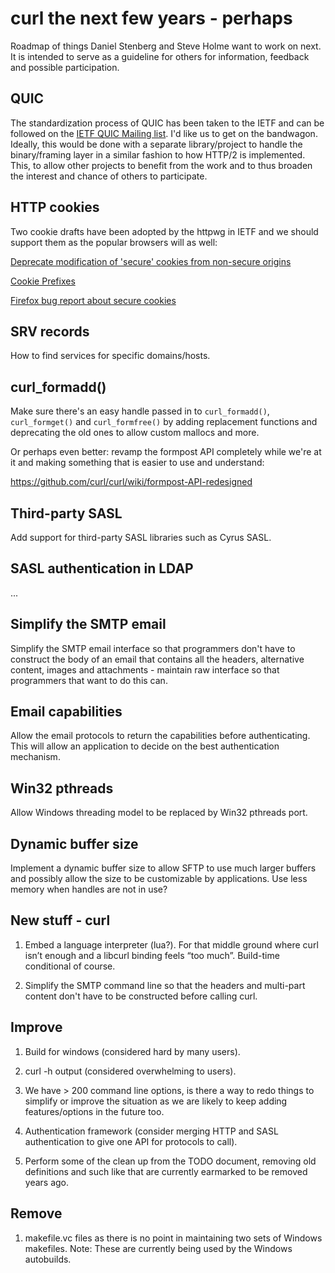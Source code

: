 curl the next few years - perhaps
=================================

Roadmap of things Daniel Stenberg and Steve Holme want to work on next. It is
intended to serve as a guideline for others for information, feedback and
possible participation.

QUIC
----

The standardization process of QUIC has been taken to the IETF and can be
followed on the [IETF QUIC Mailing
list](https://www.ietf.org/mailman/listinfo/quic). I'd like us to get on the
bandwagon. Ideally, this would be done with a separate library/project to
handle the binary/framing layer in a similar fashion to how HTTP/2 is
implemented. This, to allow other projects to benefit from the work and to
thus broaden the interest and chance of others to participate.

HTTP cookies
------------

Two cookie drafts have been adopted by the httpwg in IETF and we should
support them as the popular browsers will as well:

[Deprecate modification of 'secure' cookies from non-secure
origins](https://tools.ietf.org/html/draft-ietf-httpbis-cookie-alone-00)

[Cookie Prefixes](https://tools.ietf.org/html/draft-ietf-httpbis-cookie-prefixes-00)

[Firefox bug report about secure cookies](https://bugzilla.mozilla.org/show_bug.cgi?id=976073)

SRV records
-----------

How to find services for specific domains/hosts.

curl_formadd()
--------------

Make sure there's an easy handle passed in to `curl_formadd()`,
`curl_formget()` and `curl_formfree()` by adding replacement functions and
deprecating the old ones to allow custom mallocs and more.

Or perhaps even better: revamp the formpost API completely while we're at it
and making something that is easier to use and understand:

 https://github.com/curl/curl/wiki/formpost-API-redesigned

Third-party SASL
----------------

Add support for third-party SASL libraries such as Cyrus SASL.

SASL authentication in LDAP
---------------------------

...

Simplify the SMTP email
-----------------------

Simplify the SMTP email interface so that programmers don't have to
construct the body of an email that contains all the headers, alternative
content, images and attachments - maintain raw interface so that
programmers that want to do this can.

Email capabilities
------------------

Allow the email protocols to return the capabilities before
authenticating. This will allow an application to decide on the best
authentication mechanism.

Win32 pthreads
--------------

Allow Windows threading model to be replaced by Win32 pthreads port.

Dynamic buffer size
-------------------

Implement a dynamic buffer size to allow SFTP to use much larger buffers and
possibly allow the size to be customizable by applications. Use less memory
when handles are not in use?

New stuff - curl
----------------

1. Embed a language interpreter (lua?). For that middle ground where curl
   isn’t enough and a libcurl binding feels “too much”. Build-time conditional
   of course.

2. Simplify the SMTP command line so that the headers and multi-part content
   don't have to be constructed before calling curl.

Improve
-------

1. Build for windows (considered hard by many users).

2. curl -h output (considered overwhelming to users).

3. We have > 200 command line options, is there a way to redo things to
   simplify or improve the situation as we are likely to keep adding
   features/options in the future too.

4. Authentication framework (consider merging HTTP and SASL authentication to
   give one API for protocols to call).

5. Perform some of the clean up from the TODO document, removing old
   definitions and such like that are currently earmarked to be removed years
   ago.

Remove
------

1. makefile.vc files as there is no point in maintaining two sets of Windows
   makefiles. Note: These are currently being used by the Windows autobuilds.
